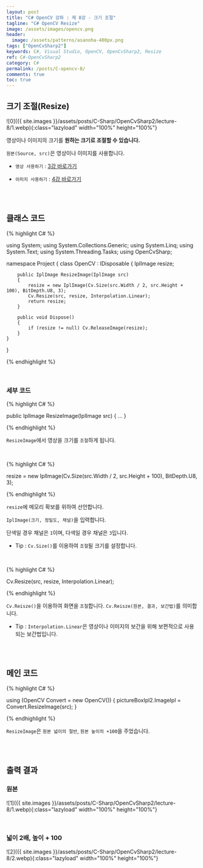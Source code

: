 ```yaml
---
layout: post
title: "C# OpenCV 강좌 : 제 8강 - 크기 조절"
tagline: "C# OpenCV Resize"
image: /assets/images/opencv.png
header:
  image: /assets/patterns/asanoha-400px.png
tags: ["OpenCvSharp2"]
keywords: C#, Visual Studio, OpenCV, OpenCvSharp2, Resize
ref: C#-OpenCvSharp2
category: C#
permalink: /posts/C-opencv-8/
comments: true
toc: true
---
```


## 크기 조절(Resize)

![0]({{ site.images }}/assets/posts/C-Sharp/OpenCvSharp2/lecture-8/1.webp){:class="lazyload" width="100%" height="100%"}

영상이나 이미지의 크기를 **원하는 크기로 조절할 수 있습니다.**

`원본(Source, src)`은 영상이나 이미지를 사용합니다.

- `영상 사용하기` : [3강 바로가기][3강]

- `이미지 사용하기` : [4강 바로가기][4강]

<br>
<br>

## 클래스 코드

{% highlight C# %}

using System;
using System.Collections.Generic;
using System.Linq;
using System.Text;
using System.Threading.Tasks;
using OpenCvSharp;

namespace Project
{
    class OpenCV : IDisposable
    {
        IplImage resize;
            
        public IplImage ResizeImage(IplImage src)
        {
            resize = new IplImage(Cv.Size(src.Width / 2, src.Height + 100), BitDepth.U8, 3);
            Cv.Resize(src, resize, Interpolation.Linear);
            return resize;
        }
            
        public void Dispose()
        {
            if (resize != null) Cv.ReleaseImage(resize);
        }
    }
}                    

{% endhighlight %}

<br>

### 세부 코드

{% highlight C# %}

public IplImage ResizeImage(IplImage src)
{
    ...
}

{% endhighlight %}

`ResizeImage`에서 영상을 크기를 `조절`하게 됩니다.

<br>

{% highlight C# %}

resize = new IplImage(Cv.Size(src.Width / 2, src.Height + 100), BitDepth.U8, 3);

{% endhighlight %}

`resize`에 메모리 확보를 위하여 선언합니다.

`IplImage(크기, 정밀도, 채널)`을 입력합니다.

단색일 경우 채널은 `1`이며, 다색일 경우 채널은 `3`입니다.

- Tip : `Cv.Size()`를 이용하여 `조절`될 크기를 설정합니다.

<br>

{% highlight C# %}

Cv.Resize(src, resize, Interpolation.Linear);

{% endhighlight %}

`Cv.Reisze()`을 이용하여 화면을 `조절`합니다. `Cv.Reisze(원본, 결과, 보간법)`를 의미합니다.

- Tip : `Interpolation.Linear`은 영상이나 이미지의 보간을 위해 보편적으로 사용되는 보간법입니다.

<br>
<br>

## 메인 코드

{% highlight C# %}

using (OpenCV Convert = new OpenCV())
{
    pictureBoxIpl2.ImageIpl = Convert.ResizeImage(src);
}

{% endhighlight %}

`ResizeImage`은 `원본 넓이의 절반`, `원본 높이의 +100`을 주었습니다.

<br>
<br>

## 출력 결과


### 원본

![1]({{ site.images }}/assets/posts/C-Sharp/OpenCvSharp2/lecture-8/1.webp){:class="lazyload" width="100%" height="100%"}

<br>

### 넓이 2배, 높이 + 100

![2]({{ site.images }}/assets/posts/C-Sharp/OpenCvSharp2/lecture-8/2.webp){:class="lazyload" width="100%" height="100%"}

[3강]: https://076923.github.io/posts/C-opencv-3/
[4강]: https://076923.github.io/posts/C-opencv-4/
